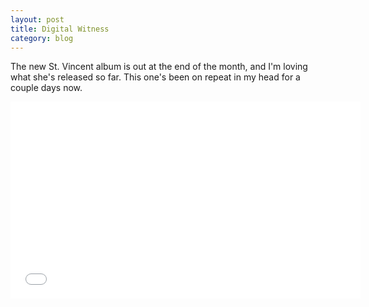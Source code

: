 ```yaml
---
layout: post
title: Digital Witness
category: blog
---
```

The new St. Vincent album is out at the end of the month, and I'm loving what she's released so far. This one's been on repeat in my head for a couple days now.

<div class="videowrapper"><span style="margin-top:20px;"><iframe width="560" height="315" src="//www.youtube.com/embed/-7LsBjrqqHA" frameborder="0" allowfullscreen></iframe></span></div>
